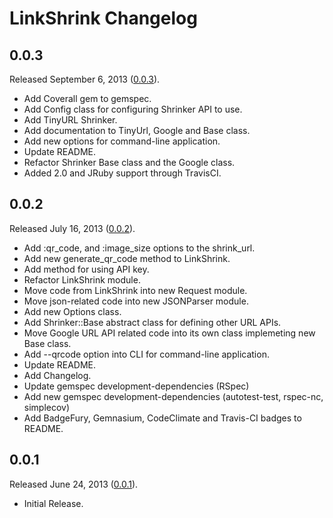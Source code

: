 # LinkShrink Changelog

## 0.0.3

Released September 6, 2013 ([0.0.3](https://github.com/jonahoffline/link_shrink/tree/v0.0.3)).

* Add Coverall gem to gemspec.
* Add Config class for configuring Shrinker API to use.
* Add TinyURL Shrinker.
* Add documentation to TinyUrl, Google and Base class.
* Add new options for command-line application.
* Update README.
* Refactor Shrinker Base class and the Google class.
* Added 2.0 and JRuby support through TravisCI.

## 0.0.2

Released July 16, 2013 ([0.0.2](https://github.com/jonahoffline/link_shrink/tree/v0.0.2)).

* Add :qr_code, and :image_size options to the shrink_url.
* Add new generate_qr_code method to LinkShrink.
* Add method for using API key.
* Refactor LinkShrink module.
* Move code from LinkShrink into new Request module.
* Move json-related code into new JSONParser module.
* Add new Options class.
* Add Shrinker::Base abstract class for defining other URL APIs.
* Move Google URL API related code into its own class implemeting new Base class.
* Add --qrcode option into CLI for command-line application.
* Update README.
* Add Changelog.
* Update gemspec development-dependencies (RSpec)
* Add new gemspec development-dependencies (autotest-test, rspec-nc, simplecov)
* Add BadgeFury, Gemnasium, CodeClimate and Travis-CI badges to README.

## 0.0.1

Released June 24, 2013 ([0.0.1](https://github.com/jonahoffline/link_shrink/tree/v0.0.1)).

* Initial Release.